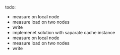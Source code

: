 todo:
- measure on local node
- measure load on two nodes
- write
- implemenet solution with saparate cache instance
- measure on local node
- measure load on two nodes
- write